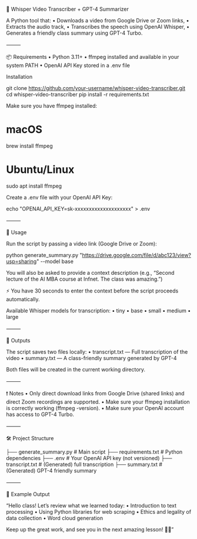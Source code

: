 🎹 Whisper Video Transcriber + GPT-4 Summarizer

A Python tool that:
	•	Downloads a video from Google Drive or Zoom links,
	•	Extracts the audio track,
	•	Transcribes the speech using OpenAI Whisper,
	•	Generates a friendly class summary using GPT-4 Turbo.

⸻

📦 Requirements
	•	Python 3.11+
	•	ffmpeg installed and available in your system PATH
	•	OpenAI API Key stored in a .env file

Installation

git clone https://github.com/your-username/whisper-video-transcriber.git
cd whisper-video-transcriber
pip install -r requirements.txt

Make sure you have ffmpeg installed:

# macOS
brew install ffmpeg

# Ubuntu/Linux
sudo apt install ffmpeg

Create a .env file with your OpenAI API Key:

echo "OPENAI_API_KEY=sk-xxxxxxxxxxxxxxxxxxxx" > .env



⸻

🚀 Usage

Run the script by passing a video link (Google Drive or Zoom):

python generate_summary.py "https://drive.google.com/file/d/abc123/view?usp=sharing" --model base

You will also be asked to provide a context description (e.g., “Second lecture of the AI MBA course at Infnet. The class was amazing.”)

⚡ You have 30 seconds to enter the context before the script proceeds automatically.

Available Whisper models for transcription:
	•	tiny
	•	base
	•	small
	•	medium
	•	large

⸻

📝 Outputs

The script saves two files locally:
	•	transcript.txt — Full transcription of the video
	•	summary.txt — A class-friendly summary generated by GPT-4

Both files will be created in the current working directory.

⸻

❗ Notes
	•	Only direct download links from Google Drive (shared links) and direct Zoom recordings are supported.
	•	Make sure your ffmpeg installation is correctly working (ffmpeg -version).
	•	Make sure your OpenAI account has access to GPT-4 Turbo.

⸻

🛠️ Project Structure

├── generate_summary.py  # Main script
├── requirements.txt     # Python dependencies
├── .env                 # Your OpenAI API key (not versioned)
├── transcript.txt       # (Generated) full transcription
├── summary.txt          # (Generated) GPT-4 friendly summary



⸻

📢 Example Output

“Hello class! Let’s review what we learned today:
	•	Introduction to text processing
	•	Using Python libraries for web scraping
	•	Ethics and legality of data collection
	•	Word cloud generation

Keep up the great work, and see you in the next amazing lesson! 🚀✨”
